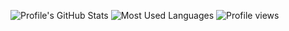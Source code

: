 <!--### Hi there 👋-->

<!--
**AIWMUS/AIWMUS** is a ✨ _special_ ✨ repository because its `README.md` (this file) appears on your GitHub profile.

Here are some ideas to get you started:

- 🔭 I’m currently working on ...
- 🌱 I’m currently learning ...
- 👯 I’m looking to collaborate on ...
- 🤔 I’m looking for help with ...
- 💬 Ask me about ...
- 📫 How to reach me: ...
- 😄 Pronouns: ...
- ⚡ Fun fact: ...
-->

![Profile's GitHub Stats](https://github-readme-stats.vercel.app/api?username=AIWMUS&show_icons=true&theme=synthwave)
![Most Used Languages](https://github-readme-stats.vercel.app/api/top-langs/?username=AIWMUS&layout=compact&theme=synthwave)
![Profile views](https://komarev.com/ghpvc/?username=AIWMUS&color=blueviolet)
